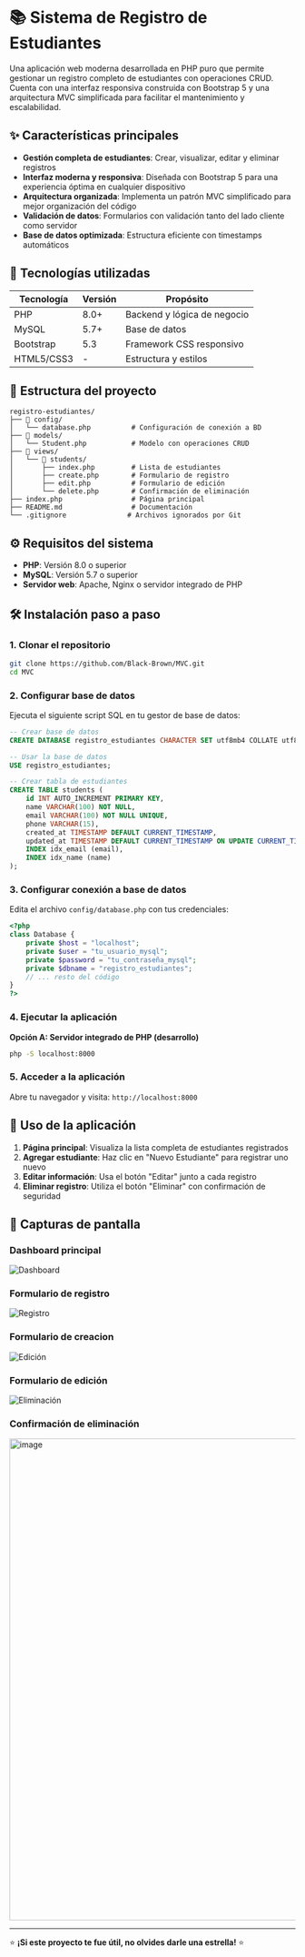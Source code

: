 # 📚 Sistema de Registro de Estudiantes

Una aplicación web moderna desarrollada en PHP puro que permite gestionar un registro completo de estudiantes con operaciones CRUD. Cuenta con una interfaz responsiva construida con Bootstrap 5 y una arquitectura MVC simplificada para facilitar el mantenimiento y escalabilidad.

## ✨ Características principales

- **Gestión completa de estudiantes**: Crear, visualizar, editar y eliminar registros
- **Interfaz moderna y responsiva**: Diseñada con Bootstrap 5 para una experiencia óptima en cualquier dispositivo
- **Arquitectura organizada**: Implementa un patrón MVC simplificado para mejor organización del código
- **Validación de datos**: Formularios con validación tanto del lado cliente como servidor
- **Base de datos optimizada**: Estructura eficiente con timestamps automáticos

## 🚀 Tecnologías utilizadas

| Tecnología | Versión | Propósito |
|------------|---------|-----------|
| PHP | 8.0+ | Backend y lógica de negocio |
| MySQL | 5.7+ | Base de datos |
| Bootstrap | 5.3 | Framework CSS responsivo |
| HTML5/CSS3 | - | Estructura y estilos |

## 📁 Estructura del proyecto

```
registro-estudiantes/
├── 📁 config/
│   └── database.php          # Configuración de conexión a BD
├── 📁 models/
│   └── Student.php           # Modelo con operaciones CRUD
├── 📁 views/
│   └── 📁 students/
│       ├── index.php         # Lista de estudiantes
│       ├── create.php        # Formulario de registro
│       ├── edit.php          # Formulario de edición
│       └── delete.php        # Confirmación de eliminación
├── index.php                 # Página principal
├── README.md                 # Documentación
└── .gitignore               # Archivos ignorados por Git
```

## ⚙️ Requisitos del sistema

- **PHP**: Versión 8.0 o superior
- **MySQL**: Versión 5.7 o superior
- **Servidor web**: Apache, Nginx o servidor integrado de PHP

## 🛠️ Instalación paso a paso

### 1. Clonar el repositorio
```bash
git clone https://github.com/Black-Brown/MVC.git
cd MVC
```

### 2. Configurar base de datos
Ejecuta el siguiente script SQL en tu gestor de base de datos:

```sql
-- Crear base de datos
CREATE DATABASE registro_estudiantes CHARACTER SET utf8mb4 COLLATE utf8mb4_unicode_ci;

-- Usar la base de datos
USE registro_estudiantes;

-- Crear tabla de estudiantes
CREATE TABLE students (
    id INT AUTO_INCREMENT PRIMARY KEY,
    name VARCHAR(100) NOT NULL,
    email VARCHAR(100) NOT NULL UNIQUE,
    phone VARCHAR(15),
    created_at TIMESTAMP DEFAULT CURRENT_TIMESTAMP,
    updated_at TIMESTAMP DEFAULT CURRENT_TIMESTAMP ON UPDATE CURRENT_TIMESTAMP,
    INDEX idx_email (email),
    INDEX idx_name (name)
);
```

### 3. Configurar conexión a base de datos
Edita el archivo `config/database.php` con tus credenciales:

```php
<?php
class Database {
    private $host = "localhost";
    private $user = "tu_usuario_mysql";
    private $password = "tu_contraseña_mysql";
    private $dbname = "registro_estudiantes";
    // ... resto del código
}
?>
```

### 4. Ejecutar la aplicación

**Opción A: Servidor integrado de PHP (desarrollo)**
```bash
php -S localhost:8000
```


### 5. Acceder a la aplicación
Abre tu navegador y visita: `http://localhost:8000`

## 📖 Uso de la aplicación

1. **Página principal**: Visualiza la lista completa de estudiantes registrados
2. **Agregar estudiante**: Haz clic en "Nuevo Estudiante" para registrar uno nuevo
3. **Editar información**: Usa el botón "Editar" junto a cada registro
4. **Eliminar registro**: Utiliza el botón "Eliminar" con confirmación de seguridad

## 🎨 Capturas de pantalla

### Dashboard principal
![Dashboard](https://github.com/user-attachments/assets/3ebfe672-341f-4fc5-b013-1dc97a7ea347)

### Formulario de registro
![Registro](https://github.com/user-attachments/assets/c472c3a4-b900-4505-b56c-2511b12c2ffd)

### Formulario de creacion
![Edición](https://github.com/user-attachments/assets/acbac221-024d-4da0-8e4b-dcb9155e1800)

### Formulario de edición
![Eliminación](https://github.com/user-attachments/assets/72085200-13bd-4a19-a429-6055acc27368)

### Confirmación de eliminación
<img width="1911" height="847" alt="image" src="https://github.com/user-attachments/assets/eca08ac3-7613-4fcc-b20b-7c657c467141" />



---

⭐ **¡Si este proyecto te fue útil, no olvides darle una estrella!** ⭐
